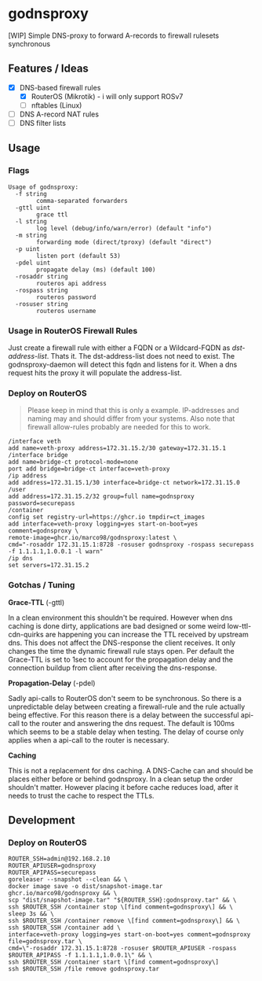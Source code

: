 # godnsproxy

[WIP] Simple DNS-proxy to forward A-records to firewall rulesets synchronous

## Features / Ideas

- [x] DNS-based firewall rules
  - [x] RouterOS (Mikrotik) - i will only support ROSv7
  - [ ] nftables (Linux)
- [ ] DNS A-record NAT rules
- [ ] DNS filter lists

## Usage

### Flags

```shell
Usage of godnsproxy:
  -f string
        comma-separated forwarders
  -gttl uint
        grace ttl
  -l string
        log level (debug/info/warn/error) (default "info")
  -m string
        forwarding mode (direct/tproxy) (default "direct")
  -p uint
        listen port (default 53)
  -pdel uint
        propagate delay (ms) (default 100)
  -rosaddr string
        routeros api address
  -rospass string
        routeros password
  -rosuser string
        routeros username
```

### Usage in RouterOS Firewall Rules

Just create a firewall rule with either a FQDN or a Wildcard-FQDN as *dst-address-list*.
Thats it.
The dst-address-list does not need to exist.
The godnsproxy-daemon will detect this fqdn and listens for it.
When a dns request hits the proxy it will populate the address-list.

### Deploy on RouterOS

> Please keep in mind that this is only a example.
> IP-addresses and naming may and should differ from your systems.
> Also note that firewall allow-rules probably are needed for this to work.

```RouterOS
/interface veth
add name=veth-proxy address=172.31.15.2/30 gateway=172.31.15.1
/interface bridge
add name=bridge-ct protocol-mode=none
port add bridge=bridge-ct interface=veth-proxy
/ip address
add address=172.31.15.1/30 interface=bridge-ct network=172.31.15.0
/user
add address=172.31.15.2/32 group=full name=godnsproxy password=securepass
/container
config set registry-url=https://ghcr.io tmpdir=ct_images
add interface=veth-proxy logging=yes start-on-boot=yes comment=godnsproxy \
remote-image=ghcr.io/marco98/godnsproxy:latest \
cmd="-rosaddr 172.31.15.1:8728 -rosuser godnsproxy -rospass securepass -f 1.1.1.1,1.0.0.1 -l warn"
/ip dns
set servers=172.31.15.2
```

### Gotchas / Tuning

**Grace-TTL** (-gttl)

In a clean environment this shouldn't be required.
However when dns caching is done dirty, applications are bad designed or some weird low-ttl-cdn-quirks are happening you can increase the TTL received by upstream dns.
This does not affect the DNS-response the client receives. It only changes the time the dynamic firewall rule stays open.
Per default the Grace-TTL is set to 1sec to account for the propagation delay and the connection buildup from client after receiving the dns-response.

**Propagation-Delay** (-pdel)

Sadly api-calls to RouterOS don't seem to be synchronous. So there is a unpredictable delay between creating a firewall-rule and the rule actually being effective.
For this reason there is a delay between the successful api-call to the router and answering the dns request.
The default is 100ms which seems to be a stable delay when testing.
The delay of course only applies when a api-call to the router is necessary.

**Caching**

This is not a replacement for dns caching. A DNS-Cache can and should be places either before or behind godnsproxy.
In a clean setup the order shouldn't matter. However placing it before cache reduces load, after it needs to trust the cache to respect the TTLs.

## Development

### Deploy on RouterOS

```shell
ROUTER_SSH=admin@192.168.2.10
ROUTER_APIUSER=godnsproxy
ROUTER_APIPASS=securepass
goreleaser --snapshot --clean && \
docker image save -o dist/snapshot-image.tar ghcr.io/marco98/godnsproxy && \
scp "dist/snapshot-image.tar" "${ROUTER_SSH}:godnsproxy.tar" && \
ssh $ROUTER_SSH /container stop \[find comment=godnsproxy\] && \
sleep 3s && \
ssh $ROUTER_SSH /container remove \[find comment=godnsproxy\] && \
ssh $ROUTER_SSH /container add \
interface=veth-proxy logging=yes start-on-boot=yes comment=godnsproxy file=godnsproxy.tar \
cmd=\"-rosaddr 172.31.15.1:8728 -rosuser $ROUTER_APIUSER -rospass $ROUTER_APIPASS -f 1.1.1.1,1.0.0.1\" && \
ssh $ROUTER_SSH /container start \[find comment=godnsproxy\]
ssh $ROUTER_SSH /file remove godnsproxy.tar
```
